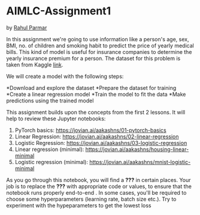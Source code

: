 # AIMLC-Assignment1

by [Rahul Parmar](https://github.com/ramrap)


In this assignment we're going to use information like a person's age, sex, BMI, no. of children and smoking habit to predict the price of yearly medical bills. This kind of model is useful for insurance companies to determine the yearly insurance premium for a person. The dataset for this problem is taken from Kaggle [link](https://www.kaggle.com/mirichoi0218/insurance).

We will create a model with the following steps:

*Download and explore the dataset
*Prepare the dataset for training
*Create a linear regression model
*Train the model to fit the data
*Make predictions using the trained model


This assignment builds upon the concepts from the first 2 lessons. It will help to review these Jupyter notebooks:

1. PyTorch basics: https://jovian.ai/aakashns/01-pytorch-basics
2. Linear Regression: https://jovian.ai/aakashns/02-linear-regression
3. Logistic Regression: https://jovian.ai/aakashns/03-logistic-regression
4. Linear regression (minimal): https://jovian.ai/aakashns/housing-linear-minimal
5. Logistic regression (minimal): https://jovian.ai/aakashns/mnist-logistic-minimal


As you go through this notebook, you will find a **???** in certain places. Your job is to replace the **???** with appropriate code or values, to ensure that the notebook runs properly end-to-end . In some cases, you'll be required to choose some hyperparameters (learning rate, batch size etc.). Try to experiment with the hypeparameters to get the lowest loss
